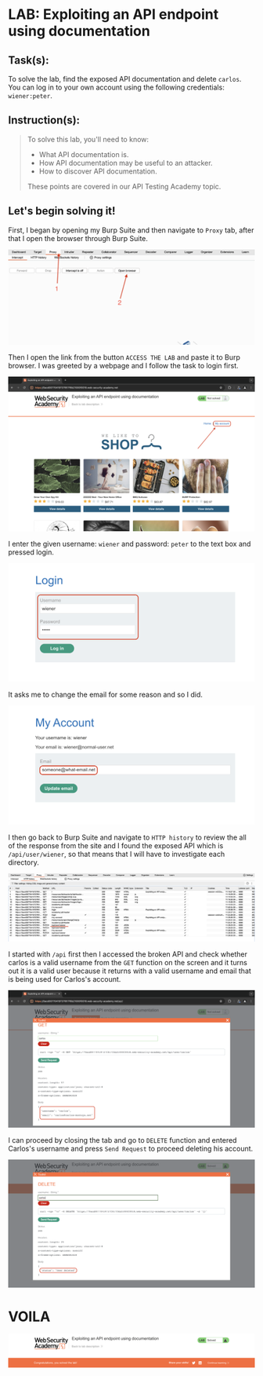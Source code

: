 # LAB: Exploiting an API endpoint using documentation

## Task(s):

To solve the lab, find the exposed API documentation and delete ```carlos```. You can log in to your own account using the following credentials: ```wiener:peter```.

## Instruction(s):

> To solve this lab, you'll need to know:
>
> - What API documentation is.
> - How API documentation may be useful to an attacker.
> - How to discover API documentation.
> 
> These points are covered in our API Testing Academy topic.

## Let's begin solving it!

First, I began by opening my Burp Suite and then navigate to ```Proxy``` tab, after that I open the browser through Burp Suite.

![Opening Burp Suite](/WSA(Burp)/LAB-1-API-Documentation/images/1.png)

Then I open the link from the button ```ACCESS THE LAB``` and paste it to Burp browser. I was greeted by a webpage and I follow the task to login first.

![Webpage to be exploited](/WSA(Burp)/LAB-1-API-Documentation/images/2.png)

I enter the given username: ```wiener``` and password: ```peter``` to the text box and pressed login.

![Logging in to account](/WSA(Burp)/LAB-1-API-Documentation/images/3.png)

It asks me to change the email for some reason and so I did.

![Changing email](/WSA(Burp)/LAB-1-API-Documentation/images/4.png)

I then go back to Burp Suite and navigate to ```HTTP history``` to review the all of the response from the site and I found the exposed API which is ```/api/user/wiener```, so that means that I will have to investigate each directory.

![Burp Suite HTTO Request](/WSA(Burp)/LAB-1-API-Documentation/images/5.png)

I started with ```/api``` first then I accessed the broken API and check whether carlos is a valid username from the ```GET``` function on the screen and it turns out it is a valid user because it returns with a valid username and email that is being used for Carlos's account.

![GET Carlos username](/WSA(Burp)/LAB-1-API-Documentation/images/6.png)


I can proceed by closing the tab and go to ```DELETE``` function and entered Carlos's username and press ```Send Request``` to proceed deleting his account.

![DELETE Carlos user](/WSA(Burp)/LAB-1-API-Documentation/images/7.png)

# VOILA

![FINISHED](/WSA(Burp)/LAB-1-API-Documentation/images/8.png)